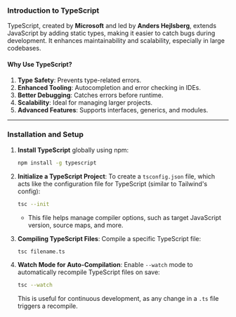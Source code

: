 ### Introduction to TypeScript

TypeScript, created by **Microsoft** and led by **Anders Hejlsberg**, extends JavaScript by adding static types, making it easier to catch bugs during development. It enhances maintainability and scalability, especially in large codebases.

#### Why Use TypeScript?
1. **Type Safety**: Prevents type-related errors.
2. **Enhanced Tooling**: Autocompletion and error checking in IDEs.
3. **Better Debugging**: Catches errors before runtime.
4. **Scalability**: Ideal for managing larger projects.
5. **Advanced Features**: Supports interfaces, generics, and modules.

---

### Installation and Setup

1. **Install TypeScript** globally using npm:
    ```bash
    npm install -g typescript
    ```

2. **Initialize a TypeScript Project**:
    To create a `tsconfig.json` file, which acts like the configuration file for TypeScript (similar to Tailwind's config):
    ```bash
    tsc --init
    ```
    - This file helps manage compiler options, such as target JavaScript version, source maps, and more.

3. **Compiling TypeScript Files**:
   Compile a specific TypeScript file:
    ```bash
    tsc filename.ts
    ```

4. **Watch Mode for Auto-Compilation**:
   Enable `--watch` mode to automatically recompile TypeScript files on save:
    ```bash
    tsc --watch
    ```

   This is useful for continuous development, as any change in a `.ts` file triggers a recompile.

